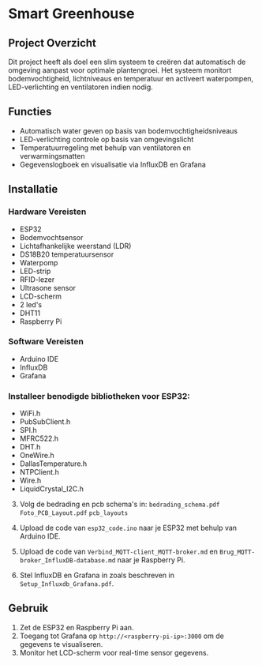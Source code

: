 # Smart Greenhouse

## Project Overzicht
Dit project heeft als doel een slim systeem te creëren dat automatisch de omgeving aanpast voor optimale plantengroei. Het systeem monitort bodemvochtigheid, lichtniveaus en temperatuur en activeert waterpompen, LED-verlichting en ventilatoren indien nodig.

## Functies
- Automatisch water geven op basis van bodemvochtigheidsniveaus
- LED-verlichting controle op basis van omgevingslicht
- Temperatuurregeling met behulp van ventilatoren en verwarmingsmatten
- Gegevenslogboek en visualisatie via InfluxDB en Grafana

## Installatie

### Hardware Vereisten
- ESP32
- Bodemvochtsensor
- Lichtafhankelijke weerstand (LDR)
- DS18B20 temperatuursensor
- Waterpomp
- LED-strip
- RFID-lezer
- Ultrasone sensor
- LCD-scherm
- 2 led's
- DHT11
- Raspberry Pi

### Software Vereisten
- Arduino IDE
- InfluxDB
- Grafana

### Installeer benodigde bibliotheken voor ESP32:
   - WiFi.h
   - PubSubClient.h
   - SPI.h
   - MFRC522.h
   - DHT.h
   - OneWire.h
   - DallasTemperature.h
   - NTPClient.h
   - Wire.h
   - LiquidCrystal_I2C.h

3. Volg de bedrading en pcb schema's in:
`bedrading_schema.pdf`
`Foto_PCB_Layout.pdf`
`pcb_layouts`
5. Upload de code van `esp32_code.ino` naar je ESP32 met behulp van Arduino IDE.
6. Upload de code van `Verbind_MQTT-client_MQTT-broker.md` en `Brug_MQTT-broker_InfluxDB-database.md` naar je Raspberry Pi.

7. Stel InfluxDB en Grafana in zoals beschreven in `Setup_Influxdb_Grafana.pdf`.

## Gebruik
1. Zet de ESP32 en Raspberry Pi aan.
2. Toegang tot Grafana op `http://<raspberry-pi-ip>:3000` om de gegevens te visualiseren.
3. Monitor het LCD-scherm voor real-time sensor gegevens.

